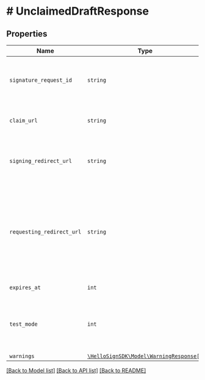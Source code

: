 # # UnclaimedDraftResponse



## Properties

Name | Type | Description | Notes
------------ | ------------- | ------------- | -------------
| `signature_request_id` | ```string``` |  The ID of the signature request that is represented by this UnclaimedDraft.  |  |
| `claim_url` | ```string``` |  The URL to be used to claim this UnclaimedDraft.  |  |
| `signing_redirect_url` | ```string``` |  The URL you want signers redirected to after they successfully sign.  |  |
| `requesting_redirect_url` | ```string``` |  The URL you want signers redirected to after they successfully request a signature (Will only be returned in the response if it is applicable to the request.).  |  |
| `expires_at` | ```int``` |  When the link expires.  |  |
| `test_mode` | ```int``` |  Whether this is a test draft. Signature requests made from test drafts have no legal value.  |  |
| `warnings` | [```\HelloSignSDK\Model\WarningResponse[]```](WarningResponse.md) |    |  |

[[Back to Model list]](../../README.md#models) [[Back to API list]](../../README.md#endpoints) [[Back to README]](../../README.md)
